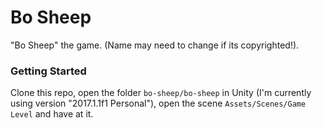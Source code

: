# Bo Sheep #

"Bo Sheep" the game.  (Name may need to change if its copyrighted!).

### Getting Started ###

Clone this repo, open the folder `bo-sheep/bo-sheep` in Unity (I'm currently using version "2017.1.1f1 Personal"), open the scene `Assets/Scenes/Game Level` and have at it.